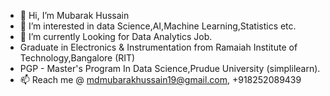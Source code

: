 - 👋 Hi, I’m Mubarak Hussain
- 👀 I’m interested in data Science,AI,Machine Learning,Statistics etc.
- 🌱 I’m currently Looking for Data Analytics Job.
- Graduate in Electronics & Instrumentation from Ramaiah Institute of Technology,Bangalore (RIT)
- PGP - Master's Program In Data Science,Prudue University (simplilearn).
- 📫 Reach me @ mdmubarakhussain19@gmail.com, +918252089439

<!---
Mubarakhussain1/Mubarakhussain1 is a ✨ special ✨ repository because its `README.md` (this file) appears on your GitHub profile.
You can click the Preview link to take a look at your changes.
--->
